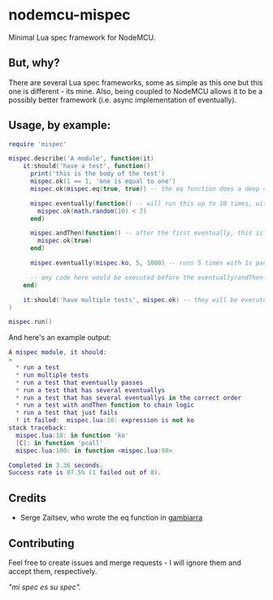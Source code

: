 # nodemcu-mispec
Minimal Lua spec framework for NodeMCU.

## But, why?
There are several Lua spec frameworks, some as simple as this one but this one is different - its mine.
Also, being coupled to NodeMCU allows it to be a possibly better framework (i.e. async implementation of eventually).

## Usage, by example:

```lua
require 'mispec'

mispec.describe('A module', function(it)
    it:should('have a test', function()
      print('this is the body of the test')
      mispec.ok(1 == 1, 'one is equal to one')
      mispec.ok(mispec.eq(true, true)) -- the eq function does a deep comparison

      mispec.eventually(function() -- will run this up to 10 times, with 300ms pauses between failures
        mispec.ok(math.random(10) < 7)
      end)

      mispec.andThen(function() -- after the first eventually, this is necessary to chain events
        mispec.ok(true)
      end)

      mispec.eventually(mispec.ko, 5, 1000) -- runs 5 times with 1s pauses, but fails since it's ko

      -- any code here would be executed before the eventually/andThen!
    end)

    it:should('have multiple tests', mispec.ok) -- they will be executed sequentially
)

mispec.run()
```

And here's an example output:
```lua
A mispec module, it should:
>
  * run a test
  * run multiple tests
  * run a test that eventually passes
  * run a test that has several eventuallys
  * run a test that has several eventuallys in the correct order
  * run a test with andThen function to chain logic
  * run a test that just fails
  ! it failed:  mispec.lua:18: expression is not ko
stack traceback:
  mispec.lua:18: in function 'ko'
  [C]: in function 'pcall'
  mispec.lua:100: in function <mispec.lua:98>

Completed in 3.36 seconds.
Success rate is 87.5% (1 failed out of 8).
```


## Credits

 * Serge Zaitsev, who wrote the eq function in [gambiarra](https://bitbucket.org/zserge/gambiarra/src/10c86d15d11908d24516495a4eb27049a257d6d7?at=default)

## Contributing

Feel free to create issues and merge requests - I will ignore them and accept them, respectively.

*"mi spec es su spec".*
